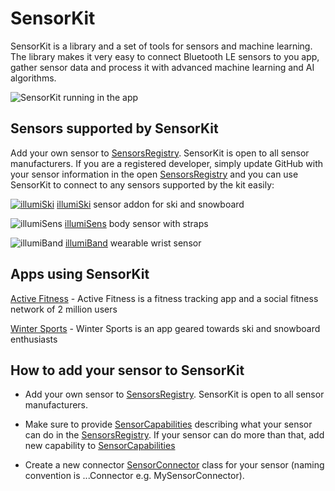 # SensorKit

SensorKit is a library and a set of tools for sensors and machine learning. The library makes it very easy to connect Bluetooth LE sensors to you app, gather sensor data and process it with advanced machine learning and AI algorithms.

![SensorKit running in the app](https://github.com/kevinash/SensorKit/blob/master/assets/sensorkit_app_250.png)

## Sensors supported by SensorKit

Add your own sensor to [SensorsRegistry](https://github.com/kevinash/SensorKit/blob/master/SensorKit/SensorsRegistry.cs). SensorKit is open to all sensor manufacturers. If you are a registered developer, simply update GitHub with your sensor information in the open [SensorsRegistry](https://github.com/kevinash/SensorKit/blob/master/SensorKit/SensorsRegistry.cs) and you can use SensorKit to connect to any sensors supported by the kit easily:

[![illumiSki](https://github.com/kevinash/SensorKit/blob/master/assets/illumiski-150.png)](https://illumisens.com/collections/frontpage/products/illumiski-ski-sensor) [illumiSki](https://illumisens.com/collections/frontpage/products/illumiski-ski-sensor) sensor addon for ski and snowboard

![illumiSens](https://github.com/kevinash/SensorKit/blob/master/assets/illumisens-150.png)
[illumiSens](https://illumisens.com/collections/frontpage/products/illumisens-body-sensors) body sensor with straps

![illumiBand](https://github.com/kevinash/SensorKit/blob/master/assets/illumiband-150.png)
[illumiBand](https://illumisens.com/collections/frontpage/products/illumiband-wearable-sensors) wearable wrist sensor

## Apps using SensorKit

[Active Fitness](http://activefitness.co) - Active Fitness is a fitness tracking app and a social fitness network of 2 million users

[Winter Sports](http://winter-sports.co) - Winter Sports is an app geared towards ski and snowboard enthusiasts

## How to add your sensor to SensorKit

* Add your own sensor to [SensorsRegistry](https://github.com/kevinash/SensorKit/blob/master/SensorKit/SensorsRegistry.cs). SensorKit is open to all sensor manufacturers.

* Make sure to provide [SensorCapabilities](https://github.com/kevinash/SensorKit/blob/master/SensorKit/SensorCapabilities.cs) describing what your sensor can do in the [SensorsRegistry](https://github.com/kevinash/SensorKit/blob/master/SensorKit/SensorsRegistry.cs). If your sensor can do more than that, add new capability to [SensorCapabilities](https://github.com/kevinash/SensorKit/blob/master/SensorKit/SensorCapabilities.cs)

* Create a new connector [SensorConnector](https://github.com/kevinash/SensorKit/blob/master/SensorKit/SensorCapabilities.cs) class for your sensor (naming convention is ...Connector e.g. MySensorConnector).
